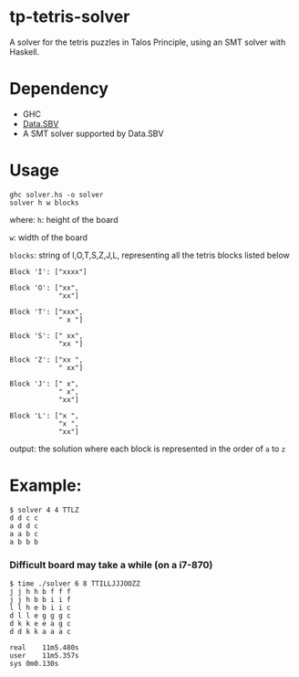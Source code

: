 # tp-tetris-solver
A solver for the tetris puzzles in Talos Principle, using an SMT solver with Haskell.

# Dependency
- GHC
- [Data.SBV](http://github.com/LeventErkok/sbv)
- A SMT solver supported by Data.SBV


# Usage
```
ghc solver.hs -o solver
solver h w blocks
```
where:
`h`: height of the board

`w`: width of the board

`blocks`: string of I,O,T,S,Z,J,L, representing all the tetris blocks listed
below
```
Block 'I': ["xxxx"]

Block 'O': ["xx",
            "xx"]

Block 'T': ["xxx",
            " x "]

Block 'S': [" xx",
            "xx "]

Block 'Z': ["xx ",
            " xx"]

Block 'J': [" x",
            " x",
            "xx"]

Block 'L': ["x ",
            "x ",
            "xx"]
```

output: the solution where each block is represented in the order of `a` to `z`

# Example:
```
$ solver 4 4 TTLZ
d d c c
a d d c
a a b c
a b b b
```

### Difficult board may take a while (on a i7-870)
```
$ time ./solver 6 8 TTILLJJJOOZZ
j j h h b f f f
j j h b b i i f
l l h e b i i c
d l l e g g g c
d k k e e a g c
d d k k a a a c

real	11m5.480s
user	11m5.357s
sys	0m0.130s
```

